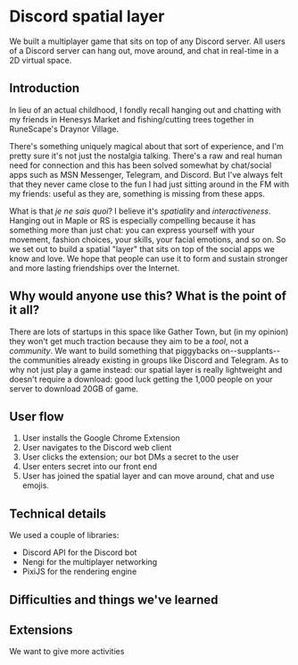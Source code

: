 # Discord spatial layer

We built a multiplayer game that sits on top of any Discord server.
All users of a Discord server can hang out, move around, and chat
in real-time in a 2D virtual space.

## Introduction

In lieu of an actual childhood,
I fondly recall hanging out and chatting with my friends in Henesys Market 
and fishing/cutting trees together in RuneScape's Draynor Village.

There's something uniquely magical about that sort of experience,
and I'm pretty sure it's not just the nostalgia talking.
There's a raw and real human need for connection
and this has been solved somewhat by chat/social apps 
such as MSN Messenger, Telegram, and Discord.
But I've always felt that they never came close to the 
fun I had just sitting around in the FM with my friends:
useful as they are, something is missing from these apps.

What is that *je ne sais quoi*? I believe it's _spatiality_
and _interactiveness_. 
Hanging out in Maple or RS is especially compelling because 
it has something more than just chat: 
you can express yourself with your movement, fashion choices, your
skills, your facial emotions, and so on.
So we set out to build a spatial "layer" that sits on top
of the social apps we know and love.
We hope that people can use it to form and sustain 
stronger and more lasting friendships over the Internet.

## Why would anyone use this? What is the point of it all?

There are lots of startups in this space like Gather Town,
but (in my opinion) they won't get much traction because they aim
to be a *tool*, not a *community*.
We want to build something that piggybacks on--supplants--the communities
already existing in groups like Discord and Telegram.
As to why not just play a game instead:
our spatial layer is really lightweight and doesn't require a download:
good luck getting the 1,000 people on your server to download 20GB of game.

## User flow

1. User installs the Google Chrome Extension
2. User navigates to the Discord web client
3. User clicks the extension; our bot DMs a secret to the user
4. User enters secret into our front end
5. User has joined the spatial layer and can move around, chat and use emojis.

## Technical details

We used a couple of libraries:

- Discord API for the Discord bot
- Nengi for the multiplayer networking 
- PixiJS for the rendering engine

## Difficulties and things we've learned


## Extensions

We want to give more activities 